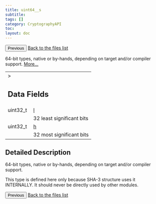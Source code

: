 ```yaml
---
title: uint64__s
subtitle:
tags: []
category: CryptographyAPI
toc:
layout: doc
---
```


<button class="uk-button uk-button-default uk-button-small uk-margin-medium-top" onclick="history.back()">Previous</button>
<a class="uk-button uk-button-default uk-button-small uk-margin-medium-top crypto-button" href="../../crypto-api/files">Back to the files list</a>


<p>64-bit types, native or by-hands, depending on target and/or compiler support.  
 <a href="../uint64__s#details">More...</a></p>
<table class="memberdecls">
<tr class="heading"><td colspan="4">><h2 class="groupheader"><a name="pub-attribs"></a>
Data Fields</h2></td></tr>
<tr class="memitem:a1b064e2f6a6eae2b71e0444d64736a36"><td class="memItemLeft" align="right" valign="top"><a id="a1b064e2f6a6eae2b71e0444d64736a36"></a>
uint32_t&#160;</td><td colspan="3" class="memItemRight" valign="bottom"><a class="el" href="../uint64__s#a1b064e2f6a6eae2b71e0444d64736a36">l</a></td></tr>
<tr class="memdesc:a1b064e2f6a6eae2b71e0444d64736a36"><td class="mdescLeft">&#160;</td><td colspan="3" class="mdescRight">32 least significant bits <br /></td></tr>
<tr class="memitem:a50d0f0f0767450a76d736d60766c9999"><td class="memItemLeft" align="right" valign="top"><a id="a50d0f0f0767450a76d736d60766c9999"></a>
uint32_t&#160;</td><td colspan="3" class="memItemRight" valign="bottom"><a class="el" href="../uint64__s#a50d0f0f0767450a76d736d60766c9999">h</a></td></tr>
<tr class="memdesc:a50d0f0f0767450a76d736d60766c9999"><td class="mdescLeft">&#160;</td><td colspan="3" class="mdescRight">32 most significant bits <br /></td></tr>
</table>
<a name="details" id="details"></a>

## Detailed Description

<div class="textblock"><p>64-bit types, native or by-hands, depending on target and/or compiler support. </p>
<p>This type is defined here only because SHA-3 structure uses it INTERNALLY. It should never be directly used by other modules. </p>
<button class="uk-button uk-button-default uk-button-small uk-margin-medium-top" onclick="history.back()">Previous</button>
<a class="uk-button uk-button-default uk-button-small uk-margin-medium-top crypto-button" href="../../crypto-api/files">Back to the files list</a>
